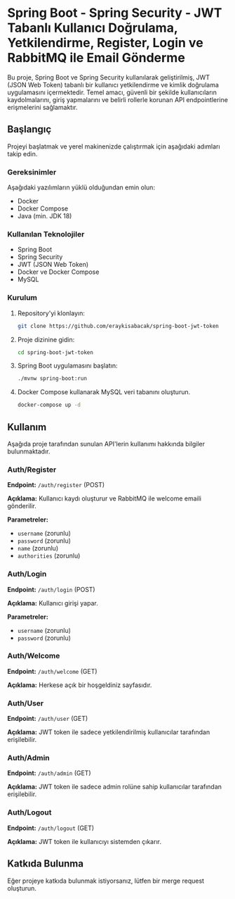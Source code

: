 # Spring Boot - Spring Security - JWT Tabanlı Kullanıcı Doğrulama, Yetkilendirme, Register, Login ve RabbitMQ ile Email Gönderme

Bu proje, Spring Boot ve Spring Security kullanılarak geliştirilmiş, JWT (JSON Web Token) tabanlı bir kullanıcı yetkilendirme ve kimlik doğrulama uygulamasını içermektedir. Temel amacı, güvenli bir şekilde kullanıcıların kaydolmalarını, giriş yapmalarını ve belirli rollerle korunan API endpointlerine erişmelerini sağlamaktır.

## Başlangıç

Projeyi başlatmak ve yerel makinenizde çalıştırmak için aşağıdaki adımları takip edin.

### Gereksinimler

Aşağıdaki yazılımların yüklü olduğundan emin olun:
- Docker
- Docker Compose
- Java (min. JDK 18)

### Kullanılan Teknolojiler
- Spring Boot
- Spring Security
- JWT (JSON Web Token)
- Docker ve Docker Compose
- MySQL

### Kurulum

1. Repository'yi klonlayın:
   ```bash
   git clone https://github.com/eraykisabacak/spring-boot-jwt-token
   ```
2. Proje dizinine gidin:
    ```bash
    cd spring-boot-jwt-token
    ```
3. Spring Boot uygulamasını başlatın:
    ```bash
    ./mvnw spring-boot:run
    ```
4. Docker Compose kullanarak MySQL veri tabanını oluşturun.
    ```bash
    docker-compose up -d
    ```
## Kullanım

Aşağıda proje tarafından sunulan API'lerin kullanımı hakkında bilgiler bulunmaktadır.

### Auth/Register

**Endpoint:** `/auth/register` (POST)

**Açıklama:** Kullanıcı kaydı oluşturur ve RabbitMQ ile welcome emaili gönderilir.

**Parametreler:**
- `username` (zorunlu)
- `password` (zorunlu)
- `name` (zorunlu)
- `authorities` (zorunlu)

### Auth/Login

**Endpoint:** `/auth/login` (POST)

**Açıklama:** Kullanıcı girişi yapar.

**Parametreler:**
- `username` (zorunlu)
- `password` (zorunlu)

### Auth/Welcome

**Endpoint:** `/auth/welcome` (GET)

**Açıklama:** Herkese açık bir hoşgeldiniz sayfasıdır.

### Auth/User

**Endpoint:** `/auth/user` (GET)

**Açıklama:** JWT token ile sadece yetkilendirilmiş kullanıcılar tarafından erişilebilir.

### Auth/Admin

**Endpoint:** `/auth/admin` (GET)

**Açıklama:** JWT token ile sadece admin rolüne sahip kullanıcılar tarafından erişilebilir.

### Auth/Logout

**Endpoint:** `/auth/logout` (GET)

**Açıklama:** JWT token ile kullanıcıyı sistemden çıkarır.

## Katkıda Bulunma

Eğer projeye katkıda bulunmak istiyorsanız, lütfen bir merge request oluşturun.